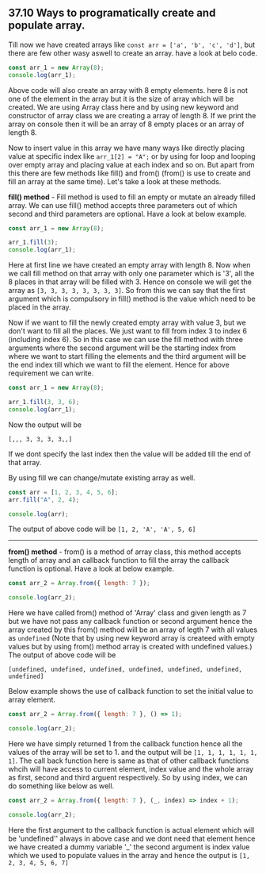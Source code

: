## 37.10 Ways to programatically create and populate array.

Till now we have created arrays like `const arr = ['a', 'b', 'c', 'd']`, but there are few other wasy aswell to create an array. have a look at belo code.

```javascript
const arr_1 = new Array(8);
console.log(arr_1);
```

Above code will also create an array with 8 empty elements. here 8 is not one of the element in the array but it is the size of array which will be created. We are using Array class here and by using new keyword and constructor of array class we are creating a array of length 8. If we print the array on console then it will be an array of 8 empty places or an array of length 8.

Now to insert value in this array we have many ways like directly placing value at specific index like `arr_1[2] = "A";` or by using for loop and looping over empty array and placing value at each index and so on. But apart from this there are few methods like fill() and from() (from() is use to create and fill an array at the same time). Let's take a look at these methods.

**fill() method** - Fill method is used to fill an empty or mutate an already filled array. We can use fill() method accepts three parameters out of which second and third parameters are optional. Have a look at below example.

```javascript
const arr_1 = new Array(8);

arr_1.fill(3);
console.log(arr_1);
```

Here at first line we have created an empty array with length 8. Now when we call fill method on that array with only one parameter which is '3', all the 8 places in that array will be filled with 3. Hence on console we will get the array as `[3, 3, 3, 3, 3, 3, 3, 3]`. So from this we can say that the first argument which is compulsory in fill() method is the value which need to be placed in the array.

Now if we want to fill the newly created empty array with value 3, but we don't want to fill all the places. We just want to fill from index 3 to index 6 (including index 6). So in this case we can use the fill method with three arguments where the second argument will be the starting index from where we want to start filling the elements and the third argument will be the end index till which we want to fill the element. Hence for above requirement we can write.

```javascript
const arr_1 = new Array(8);

arr_1.fill(3, 3, 6);
console.log(arr_1);
```

Now the output will be

```
[,,, 3, 3, 3, 3,,]
```

If we dont specify the last index then the value will be added till the end of that array.

By using fill we can change/mutate existing array as well.

```javascript
const arr = [1, 2, 3, 4, 5, 6];
arr.fill("A", 2, 4);

console.log(arr);
```

The output of above code will be `[1, 2, 'A', 'A', 5, 6]`

<hr>

**from() method** - from() is a method of array class, this method accepts length of array and an callback function to fill the array the callback function is optional. Have a look at below example.

```javascript
const arr_2 = Array.from({ length: 7 });

console.log(arr_2);
```

Here we have called from() method of 'Array' class and given length as 7 but we have not pass any callback function or second argument hence the array created by this from() method will be an array of legth 7 with all values as `undefined` (Note that by using new keyword array is createed with empty values but by using from() method array is created with undefined values.) The output of above code will be

```
[undefined, undefined, undefined, undefined, undefined, undefined, undefined]
```

Below example shows the use of callback function to set the initial value to array element.

```javascript
const arr_2 = Array.from({ length: 7 }, () => 1);

console.log(arr_2);
```

Here we have simply returned 1 from the callback function hence all the values of the array will be set to 1. and the output will be `[1, 1, 1, 1, 1, 1, 1]`. The call back function here is same as that of other callback functions whcih will have access to current element, index value and the whole array as first, second and third arguent respectively. So by using index, we can do something like below as well.

```javascript
const arr_2 = Array.from({ length: 7 }, (_, index) => index + 1);

console.log(arr_2);
```

Here the first argument to the callback function is actual element which will be 'undefined'' always in above case and we dont need that element hence we have created a dummy variable '\_' the second argument is index value which we used to populate values in the array and hence the output is `[1, 2, 3, 4, 5, 6, 7]`

